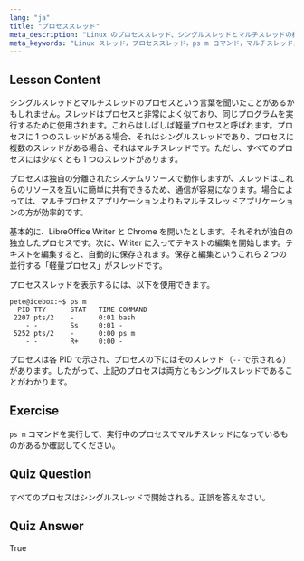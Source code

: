 ```yaml
---
lang: "ja"
title: "プロセススレッド"
meta_description: "Linux のプロセススレッド、シングルスレッドとマルチスレッドの概念、そして'ps m'コマンドを使ってそれらを表示する方法について学びます。軽量プロセスを効率的に理解しましょう！"
meta_keywords: "Linux スレッド，プロセススレッド，ps m コマンド，マルチスレッド，シングルスレッド，Linux プロセス，初心者 Linux, Linux チュートリアル"
---
```


## Lesson Content

シングルスレッドとマルチスレッドのプロセスという言葉を聞いたことがあるかもしれません。スレッドはプロセスと非常によく似ており、同じプログラムを実行するために使用されます。これらはしばしば軽量プロセスと呼ばれます。プロセスに 1 つのスレッドがある場合、それはシングルスレッドであり、プロセスに複数のスレッドがある場合、それはマルチスレッドです。ただし、すべてのプロセスには少なくとも 1 つのスレッドがあります。

プロセスは独自の分離されたシステムリソースで動作しますが、スレッドはこれらのリソースを互いに簡単に共有できるため、通信が容易になります。場合によっては、マルチプロセスアプリケーションよりもマルチスレッドアプリケーションの方が効率的です。

基本的に、LibreOffice Writer と Chrome を開いたとします。それぞれが独自の独立したプロセスです。次に、Writer に入ってテキストの編集を開始します。テキストを編集すると、自動的に保存されます。保存と編集というこれら 2 つの並行する「軽量プロセス」がスレッドです。

プロセススレッドを表示するには、以下を使用できます。

```plaintext
pete@icebox:~$ ps m
  PID TTY      STAT   TIME COMMAND
 2207 pts/2    -      0:01 bash
    - -        Ss     0:01 -
 5252 pts/2    -      0:00 ps m
    - -        R+     0:00 -
```

プロセスは各 PID で示され、プロセスの下にはそのスレッド（`--` で示される）があります。したがって、上記のプロセスは両方ともシングルスレッドであることがわかります。

## Exercise

`ps m` コマンドを実行して、実行中のプロセスでマルチスレッドになっているものがあるか確認してください。

## Quiz Question

すべてのプロセスはシングルスレッドで開始される。正誤を答えなさい。

## Quiz Answer

True
